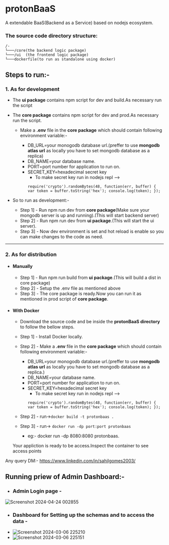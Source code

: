 # protonBaaS
A extendable BaaS(Backend as a Service) based on nodejs ecosystem.

### The source code directory structure:
```
/-
└───/core(the backend logic package)
└───/ui  (the frontend logic package)
└───dockerfile(to run as standalone using docker)
```

## Steps to run:-
### 1. As for development
- The **ui package** contains npm script for dev and build.As necessary run the script

- The **core package** contains npm script for dev and prod.As necessary run the script.

    - Make a **.env** file in the **core package** which should contain following environment variable:-

        - DB_URL=your monogodb database url.(preffer to use **mongodb atlas url** as locally you have to set mongodb database as a replica)
        - DB_NAME=your database name.
        - PORT=port number for application to run on.
        - SECRET_KEY=hexadecimal secret key
            - To make secret key run in nodejs repl --> 
            ```
            require('crypto').randomBytes(48, function(err, buffer) { var token = buffer.toString('hex'); console.log(token); });
            ```
- So to run as development:-
    - Step 1] - Run npm run dev from **core package**(Make sure your mongodb server is up and running).(This will start backend server)
    - Step 2] - Run npm run dev from **ui package**.(This will start the ui server).
    - Step 3] - Now dev environment is set and hot reload is enable so you can make changes to the code as need.

---
### 2. As for distribution

- #### Manually
    - Step 1] - Run npm run build from **ui package**.(This will build a dist in core package)
    - Step 2] - Setup the .env file as mentioned above
    - Step 3] - The core package is ready.Now you can run it as mentioned in prod script of **core package**.

- #### With Docker
    - Download the source code and be inside the **protonBaaS directory** to follow the bellow steps.
    - Step 1] - Install Docker locally.
    - Step 2] - Make a **.env** file in the **core package** which should contain following environment variable:-

        - DB_URL=your monogodb database url.(preffer to use **mongodb atlas url** as locally you have to set mongodb database as a replica.)
        - DB_NAME=your database name.
        - PORT=port number for application to run on.
        - SECRET_KEY=hexadecimal secret key
            - To make secret key run in nodejs repl --> 
            ```
            require('crypto').randomBytes(48, function(err, buffer) { var token = buffer.toString('hex'); console.log(token); });
    - Step 2] - run->```docker build -t protonbaas .```
    - Step 3] - run-> ```docker run -dp port:port protonbaas```
        - eg:- docker run -dp 8080:8080 protonbaas.
        
    Your appliction is ready to be access.Inspect the container to see access points

Any query DM:-
https://www.linkedin.com/in/sahilgomes2003/

## Running priew of Admin Dashboard:-
- ### Admin Login page -
![Screenshot 2024-04-24 002855](https://github.com/user-attachments/assets/c5b64342-de7e-49cc-a531-90aa3e9e2580)

- ### Dashboard for Setting up the schemas and to access the data -
- ![Screenshot 2024-03-06 225210](https://github.com/user-attachments/assets/ab22e16f-928b-4023-90dc-25c1c8f4cc97)
- ![Screenshot 2024-03-06 225151](https://github.com/user-attachments/assets/53f3d3c4-3d23-40fc-9e88-c29d7b6f6238)

